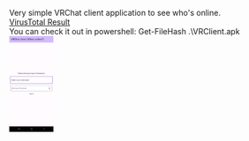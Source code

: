 Very simple VRChat client application to see who's online. <br>
[VirusTotal Result](https://www.virustotal.com/gui/file/deeb1a0278f8a96260014a3327d37b5b7366af0537a85c64b6467de6f83cd226?nocache=1)<br>
You can check it out in powershell: Get-FileHash .\VRClient.apk <br>
<img src="https://github.com/prhckspc/VRClient/blob/master/android/app/Screenshot_20240404_125050.jpg" width='80'/>
